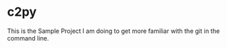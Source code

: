 # c2py
This is the Sample Project I am doing to get more familiar with the git in the command line.

